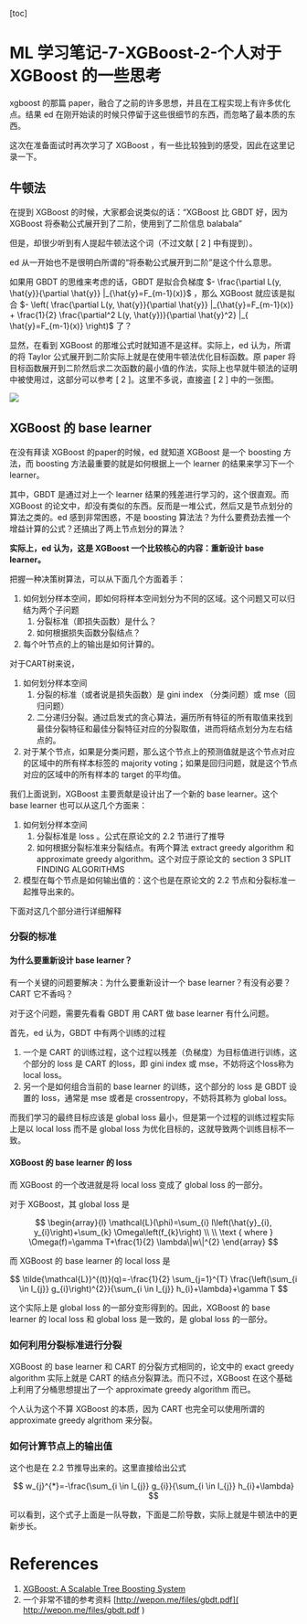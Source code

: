 [toc]

# ML 学习笔记-7-XGBoost-2-个人对于 XGBoost 的一些思考

xgboost 的那篇 paper，融合了之前的许多思想，并且在工程实现上有许多优化点。结果 ed 在刚开始读的时候只停留于这些很细节的东西，而忽略了最本质的东西。

这次在准备面试时再次学习了 XGBoost ，有一些比较独到的感受，因此在这里记录一下。

## 牛顿法

在提到 XGBoost 的时候，大家都会说类似的话：“XGBoost 比 GBDT 好，因为 XGBoost 将泰勒公式展开到了二阶，使用到了二阶信息 balabala”

但是，却很少听到有人提起牛顿法这个词（不过文献 [ 2 ] 中有提到）。

ed 从一开始也不是很明白所谓的“将泰勒公式展开到二阶”是这个什么意思。

如果用 GBDT 的思维来考虑的话，GBDT 是拟合负梯度 $- \frac{\partial L(y, \hat{y}}{\partial \hat{y}} |_{\hat{y}=F_{m-1}(x)}$  ，那么 XGBoost 就应该是拟合 $- \left( \frac{\partial L(y, \hat{y}}{\partial \hat{y}} |_{\hat{y}=F_{m-1}(x)} + \frac{1}{2} \frac{\partial^2 L(y, \hat{y})}{\partial \hat{y}^2} |_{ \hat{y}=F_{m-1}(x)} \right)$ 了？

显然，在看到 XGBoost 的那堆公式时就知道不是这样。实际上，ed 认为，所谓的将 Taylor 公式展开到二阶实际上就是在使用牛顿法优化目标函数。原 paper 将目标函数展开到二阶然后求二次函数的最小值的作法，实际上也早就牛顿法的证明中被使用过，这部分可以参考 [ 2 ]。这里不多说，直接盗 [ 2 ] 中的一张图。

![](https://gitee.com/EdwardElric_1683260718/picture_bed/raw/master/img/20200708224800.png)

## XGBoost 的 base learner

在没有拜读 XGBoost 的paper的时候，ed 就知道 XGBoost 是一个 boosting 方法，而 boosting 方法最重要的就是如何根据上一个 learner 的结果来学习下一个 learner。

其中，GBDT 是通过对上一个 learner 结果的残差进行学习的，这个很直观。而 XGBoost 的论文中，却没有类似的东西。反而是一堆公式，然后又是节点划分的算法之类的。ed 感到非常困惑，不是 boosting 算法法？为什么要费劲去推一个增益计算的公式？还搞出了两上节点划分的算法？

**实际上，ed 认为，这是 XGBoost 一个比较核心的内容：重新设计 base learner。**

把握一种决策树算法，可以从下面几个方面着手：
1. 如何划分样本空间，即如何将样本空间划分为不同的区域。这个问题又可以归结为两个子问题
    1. 分裂标准（即损失函数）是什么？
    2. 如何根据损失函数分裂结点？
2. 每个叶节点的上的输出是如何计算的。

对于CART树来说，
1. 如何划分样本空间
    1. 分裂的标准（或者说是损失函数）是 gini index （分类问题）或 mse（回归问题）
    2. 二分递归分裂。通过启发式的贪心算法，遍历所有特征的所有取值来找到最佳分裂特征和最佳分裂特征对应的分裂取值，进而将结点划分为左右结点的。
2. 对于某个节点，如果是分类问题，那么这个节点上的预测值就是这个节点对应的区域中的所有样本标签的 majority voting；如果是回归问题，就是这个节点对应的区域中的所有样本的 target 的平均值。

我们上面说到，XGBoost 主要贡献是设计出了一个新的 base learner。这个 base learner 也可以从这几个方面来：
1. 如何划分样本空间
    1. 分裂标准是 loss 。公式在原论文的 2.2 节进行了推导
    2. 如何根据分裂标准来分裂结点。有两个算法 extract greedy algorithm 和  approximate greedy algorithm。这个对应于原论文的 section 3 SPLIT FINDING ALGORITHMS
2. 模型在每个节点是如何输出值的：这个也是在原论文的 2.2 节点和分裂标准一起推导出来的。

下面对这几个部分进行详细解释

### 分裂的标准

#### 为什么要重新设计 base learner？

有一个关键的问题要解决：为什么要重新设计一个 base learner？有没有必要？CART 它不香吗？

对于这个问题，需要先看看 GBDT 用 CART 做 base learner 有什么问题。

首先，ed 认为，GBDT 中有两个训练的过程
1. 一个是 CART 的训练过程，这个过程以残差（负梯度）为目标值进行训练，这个部分的 loss 是 CART 的loss，即 gini index 或 mse，不妨将这个loss称为 local loss。
2. 另一个是如何组合当前的 base learner 的训练，这个部分的 loss 是 GBDT 设置的 loss，通常是 mse 或者是 crossentropy，不妨将其称为 global loss。

而我们学习的最终目标应该是 global loss 最小，但是第一个过程的训练过程实际上是以 local loss 而不是 global loss 为优化目标的，这就导致两个训练目标不一致。

#### XGBoost 的 base learner 的 loss

而 XGBoost 的一个改进就是将 local loss 变成了 global loss 的一部分。

对于 XGBoost，其 global loss 是

$$
\begin{array}{l}
\mathcal{L}(\phi)=\sum_{i} l\left(\hat{y}_{i}, y_{i}\right)+\sum_{k} \Omega\left(f_{k}\right) \\ \\
\text { where } \Omega(f)=\gamma T+\frac{1}{2} \lambda\|w\|^{2}
\end{array}
$$

而 XGBoost 的 base learner 的 local loss 是

$$
\tilde{\mathcal{L}}^{(t)}(q)=-\frac{1}{2} \sum_{j=1}^{T} \frac{\left(\sum_{i \in I_{j}} g_{i}\right)^{2}}{\sum_{i \in I_{j}} h_{i}+\lambda}+\gamma T
$$

这个实际上是 global loss 的一部分变形得到的。因此，XGBoost 的 base learner 的 local loss 和 global loss 是一致的，是 global loss 的一部分。


### 如何利用分裂标准进行分裂

XGBoost 的 base learner 和 CART 的分裂方式相同的，论文中的 exact greedy algorithm 实际上就是 CART 的结点分裂算法。而只不过，XGBoost 在这个基础上利用了分桶思想提出了一个 approximate greedy algorithm 而已。

个人认为这个不算 XGBoost 的本质，因为 CART 也完全可以使用所谓的 approximate greedy  algrithom 来分裂。

### 如何计算节点上的输出值

这个也是在 2.2 节推导出来的。这里直接给出公式

$$
w_{j}^{*}=-\frac{\sum_{i \in I_{j}} g_{i}}{\sum_{i \in I_{j}} h_{i}+\lambda}
$$


可以看到，这个式子上面是一队导数，下面是二阶导数，实际上就是牛顿法中的更新步长。





# References
1. [XGBoost: A Scalable Tree Boosting System](https://arxiv.org/pdf/1603.02754v1.pdf)
2. 一个非常不错的参考资料 [http://wepon.me/files/gbdt.pdf]( http://wepon.me/files/gbdt.pdf )
